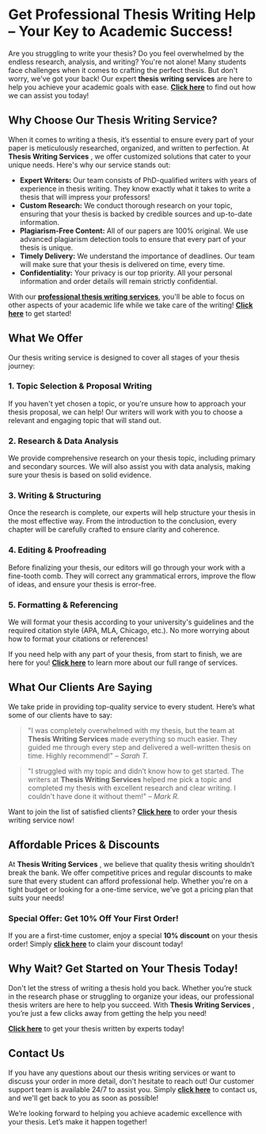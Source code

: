 # Get Professional Thesis Writing Help – Your Key to Academic Success!

Are you struggling to write your thesis? Do you feel overwhelmed by the endless research, analysis, and writing? You're not alone! Many students face challenges when it comes to crafting the perfect thesis. But don't worry, we've got your back! Our expert **thesis writing services** are here to help you achieve your academic goals with ease. **[Click here](https://tinyurl.com/topessay?keyword=thesis+writing)** to find out how we can assist you today!

## Why Choose Our Thesis Writing Service?

When it comes to writing a thesis, it’s essential to ensure every part of your paper is meticulously researched, organized, and written to perfection. At **Thesis Writing Services** , we offer customized solutions that cater to your unique needs. Here's why our service stands out:

- **Expert Writers:** Our team consists of PhD-qualified writers with years of experience in thesis writing. They know exactly what it takes to write a thesis that will impress your professors!
- **Custom Research:** We conduct thorough research on your topic, ensuring that your thesis is backed by credible sources and up-to-date information.
- **Plagiarism-Free Content:** All of our papers are 100% original. We use advanced plagiarism detection tools to ensure that every part of your thesis is unique.
- **Timely Delivery:** We understand the importance of deadlines. Our team will make sure that your thesis is delivered on time, every time.
- **Confidentiality:** Your privacy is our top priority. All your personal information and order details will remain strictly confidential.

With our **[professional thesis writing services](https://tinyurl.com/topessay?keyword=thesis+writing)**, you'll be able to focus on other aspects of your academic life while we take care of the writing! **[Click here](https://tinyurl.com/topessay?keyword=thesis+writing)** to get started!

## What We Offer

Our thesis writing service is designed to cover all stages of your thesis journey:

### 1. Topic Selection & Proposal Writing

If you haven't yet chosen a topic, or you're unsure how to approach your thesis proposal, we can help! Our writers will work with you to choose a relevant and engaging topic that will stand out.

### 2. Research & Data Analysis

We provide comprehensive research on your thesis topic, including primary and secondary sources. We will also assist you with data analysis, making sure your thesis is based on solid evidence.

### 3. Writing & Structuring

Once the research is complete, our experts will help structure your thesis in the most effective way. From the introduction to the conclusion, every chapter will be carefully crafted to ensure clarity and coherence.

### 4. Editing & Proofreading

Before finalizing your thesis, our editors will go through your work with a fine-tooth comb. They will correct any grammatical errors, improve the flow of ideas, and ensure your thesis is error-free.

### 5. Formatting & Referencing

We will format your thesis according to your university's guidelines and the required citation style (APA, MLA, Chicago, etc.). No more worrying about how to format your citations or references!

If you need help with any part of your thesis, from start to finish, we are here for you! **[Click here](https://tinyurl.com/topessay?keyword=thesis+writing)** to learn more about our full range of services.

## What Our Clients Are Saying

We take pride in providing top-quality service to every student. Here’s what some of our clients have to say:

> "I was completely overwhelmed with my thesis, but the team at **Thesis Writing Services** made everything so much easier. They guided me through every step and delivered a well-written thesis on time. Highly recommend!" – _Sarah T._

> "I struggled with my topic and didn’t know how to get started. The writers at **Thesis Writing Services** helped me pick a topic and completed my thesis with excellent research and clear writing. I couldn't have done it without them!" – _Mark R._

Want to join the list of satisfied clients? **[Click here](https://tinyurl.com/topessay?keyword=thesis+writing)** to order your thesis writing service now!

## Affordable Prices & Discounts

At **Thesis Writing Services** , we believe that quality thesis writing shouldn’t break the bank. We offer competitive prices and regular discounts to make sure that every student can afford professional help. Whether you're on a tight budget or looking for a one-time service, we’ve got a pricing plan that suits your needs!

### Special Offer: Get 10% Off Your First Order!

If you are a first-time customer, enjoy a special **10% discount** on your thesis order! Simply **[click here](https://tinyurl.com/topessay?keyword=thesis+writing)** to claim your discount today!

## Why Wait? Get Started on Your Thesis Today!

Don't let the stress of writing a thesis hold you back. Whether you’re stuck in the research phase or struggling to organize your ideas, our professional thesis writers are here to help you succeed. With **Thesis Writing Services** , you’re just a few clicks away from getting the help you need!

**[Click here](https://tinyurl.com/topessay?keyword=thesis+writing)** to get your thesis written by experts today!

## Contact Us

If you have any questions about our thesis writing services or want to discuss your order in more detail, don't hesitate to reach out! Our customer support team is available 24/7 to assist you. Simply **[click here](https://tinyurl.com/topessay?keyword=thesis+writing)** to contact us, and we'll get back to you as soon as possible!

We’re looking forward to helping you achieve academic excellence with your thesis. Let’s make it happen together!
